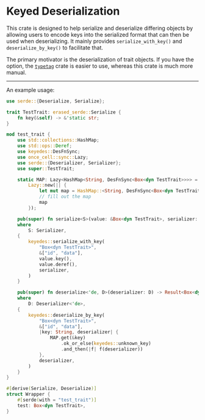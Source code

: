 # Keyed Deserialization

This crate is designed to help serialize and deserialize differing objects
by allowing users to encode keys into the serialized format that can then be
used when deserializing. It mainly provides `serialize_with_key()` and
`deserialize_by_key()` to facilitate that.

The primary motivator is the deserialization of trait objects. If you have
the option, the [`typetag`](https://crates.io/crates/typetag) crate is
easier to use, whereas this crate is much more manual.

---

An example usage:

```rust
use serde::{Deserialize, Serialize};

trait TestTrait: erased_serde::Serialize {
    fn key(&self) -> &'static str;
}

mod test_trait {
    use std::collections::HashMap;
    use std::ops::Deref;
    use keyedes::DesFnSync;
    use once_cell::sync::Lazy;
    use serde::{Deserializer, Serializer};
    use super::TestTrait;

    static MAP: Lazy<HashMap<String, DesFnSync<Box<dyn TestTrait>>>> =
        Lazy::new(|| {
            let mut map = HashMap::<String, DesFnSync<Box<dyn TestTrait>>>::new();
            // fill out the map
            map
        });

    pub(super) fn serialize<S>(value: &Box<dyn TestTrait>, serializer: S) -> Result<S::Ok, S::Error>
    where
        S: Serializer,
    {
        keyedes::serialize_with_key(
            "Box<dyn TestTrait>",
            &["id", "data"],
            value.key(),
            value.deref(),
            serializer,
        )
    }

    pub(super) fn deserialize<'de, D>(deserializer: D) -> Result<Box<dyn TestTrait>, D::Error>
    where
        D: Deserializer<'de>,
    {
        keyedes::deserialize_by_key(
            "Box<dyn TestTrait>",
            &["id", "data"],
            |key: String, deserializer| {
                MAP.get(&key)
                    .ok_or_else(keyedes::unknown_key)
                    .and_then(|f| f(deserializer))
            },
            deserializer,
        )
    }
}

#[derive(Serialize, Deserialize)]
struct Wrapper {
    #[serde(with = "test_trait")]
    test: Box<dyn TestTrait>,
}
```

